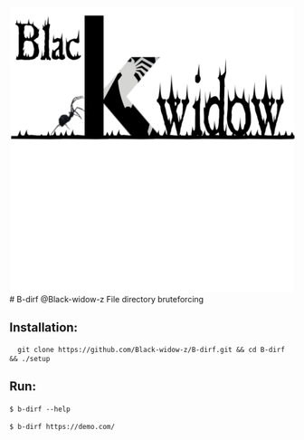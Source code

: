 <img src=".img/logo.png">
# B-dirf    @Black-widow-z
File directory bruteforcing

## Installation:

      git clone https://github.com/Black-widow-z/B-dirf.git && cd B-dirf && ./setup


## Run:
```$ b-dirf --help```

```$ b-dirf https://demo.com/```




